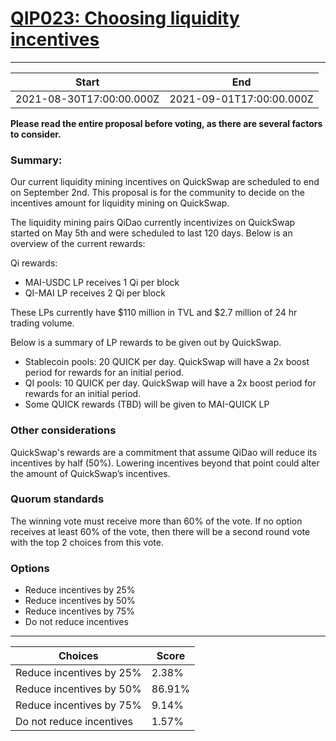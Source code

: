 
# [QIP023: Choosing liquidity incentives](https://snapshot.org/#/qidao.eth/proposal/QmTW8cib3q6QCoxAoCbiLDi91RHNAWpwSaF2c5nrQ8iK9y)

---
| Start | End |
| --- | --- |
| 2021-08-30T17:00:00.000Z | 2021-09-01T17:00:00.000Z |


**Please read the entire proposal before voting, as there are several factors to consider.**

### Summary:

Our current liquidity mining incentives on QuickSwap are scheduled to end on September 2nd. This proposal is for the community to decide on the incentives amount for liquidity mining on QuickSwap.

The liquidity mining pairs QiDao currently incentivizes on QuickSwap started on May 5th and were scheduled to last 120 days. Below is an overview of the current rewards:

Qi rewards:
* MAI-USDC LP receives 1 Qi per block
* QI-MAI LP receives 2 Qi per block

These LPs currently have $110 million in TVL and $2.7 million of 24 hr trading volume.

Below is a summary of LP rewards to be given out by QuickSwap.

* Stablecoin pools: 20 QUICK per day. QuickSwap will have a 2x boost period for rewards for an initial period.
* QI pools: 10 QUICK per day. QuickSwap will have a 2x boost period for rewards for an initial period.
* Some QUICK rewards (TBD) will be given to MAI-QUICK LP

### Other considerations

QuickSwap's rewards are a commitment that assume QiDao will reduce its incentives by half (50%). Lowering incentives beyond that point could alter the amount of QuickSwap’s incentives.

### Quorum standards

The winning vote must receive more than 60% of the vote. If no option receives at least 60% of the vote, then there will be a second round vote with the top 2 choices from this vote.

### Options

* Reduce incentives by 25%
* Reduce incentives by 50%
* Reduce incentives by 75%
* Do not reduce incentives

---
| Choices | Score |
| --- | --- |
| Reduce incentives by 25% | 2.38% |
| Reduce incentives by 50% | 86.91% |
| Reduce incentives by 75% | 9.14% |
| Do not reduce incentives | 1.57% |

